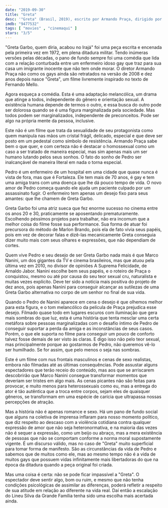 ```yaml
---
date: "2019-09-30"
title: "Greta"
desc: '"Greta" (Brasil, 2019), escrito por Armando Praça, dirigido por Armando Praça, com Marco Nanini, Denise Weinberg e Demick Lopes. Escrito para o CinemAqui.'
imdb: "9477532"
tags: [ "movies" , "cinemaqui" ]
stars: "3/5"
---
```

"Greta Garbo, quem diria, acabou no Irajá" foi uma peça escrita e encenada pela primeira vez em 1972, em plena ditadura militar. Tendo inúmeras versões pelas décadas, o pano de fundo sempre foi uma comédia que lida com a relação conturbada entre um enfermeiro idoso gay que traz para sua casa um imigrante inocente que não tem onde morar. O diretor Armando Praça não como os gays ainda são retratados na versão de 2008 e dez anos depois nasce "Greta", um filme livremente inspirado no texto de Fernando Mello.

Agora esqueça a comédia. Esta é uma adaptação melancólica, um drama que atinge a todos, independente do gênero e orientação sexual. A existência humana depende de termos o outro, e essa busca do outro pode ser dolorosa quando se é uma figura marginalizada pela sociedade. Mas todos podem ser marginalizados, independente de preconceitos. Pode ser algo na própria mente da pessoa, inclusive.

Este não é um filme que trata da sexualidade de seu protagonista como quem manipula nas mãos um cristal frágil, delicado, especial e que deve ser posto em um pedestal como símbolo de resistência. Armando Praça sabe bem o que quer, e com certeza não é destacar o homossexual como um caso a ser tratado de maneira especial, mas sim apenas mais um ser humano lutando pelos seus sonhos. O fato do sonho de Pedro ser inalcançável de maneira literal em nada o torna especial.

Pedro é um enfermeiro de um hospital em uma cidade que quase nunca é vista de fora, mas que é Fortaleza. Ele tem mais de 70 anos, é gay e tem uma amiga trans com uma doença que lhe dá pouco tempo de vida. O novo amor de Pedro começa quando ele ajuda um paciente culpado por um assassinato fugir. O enfermeiro tem apenas um desejo fixo para seus amantes: que lhe chamem de Greta Garbo.

Greta Garbo foi uma atriz sueca que fez enorme sucesso no cinema entre os anos 20 e 30, praticamente se aposentando prematuramente. Escolhendo péssimos projetos para trabalhar, não era incomum que a melhor coisa do filme fosse sua performance. Sua forma de atuar foi precursora do método de Marlon Brando, pois ela de fato vivia seus papéis, pois em vez de decorar falas e dizê-las mecanicamente Greta conseguia dizer muito mais com seus olhares e expressões, que não dependiam de cortes.

Quem vive Pedro e seu desejo de ser Greta Garbo nada mais é que Marco Nanini, um dos gigantes da TV e cinema brasileiros, mas que atuou pela última vez em 2010, no divisor de opiniões A Suprema Felicidade, de Arnaldo Jabor. Nanini escolhe bem seus papéis, e o roteiro de Praça o conquistou, mesmo ou até por causa do seu teor sexual cru, naturalista e muitas vezes explícito. Deve ter sido a notícia mais positiva do projeto de dez anos, pois apenas Nanini para conseguir alcançar as sutilezas de uma Greta Garbo alternativa no corpo de um senhor no final de sua vida.

Quando o Pedro de Nanini aparece em cena o desejo é que olhemos melhor para esta figura, e o tom melancólico da película de Praça prejudica esse desejo. Filmado quase todo em lugares escuros com iluminação que gera mais sombras do que luz, esta é uma história que tenta mesclar uma certa metáfora sobre pessoas marginalizadas com o desafio íntimo de Pedro de conseguir suportar a perda da amiga e as inconstâncias de seus casos. Porém, o que ele suporta no filme para conseguir um pouco de conforto talvez fosse demais de ser visto às claras. E digo isso não pelo teor sexual, mas principalmente porque ao gostarmos de Pedro, não queremos vê-lo ser humilhado. Se for assim, que pelo menos o seja nas sombras.

Este é um filme com nus frontais masculinos e cenas de sexo realistas, embora não filmadas até as últimas consequências. Pode assustar alguns espectadores que terão receio do conteúdo, mas aos que se arriscarem descobrirão que Marco Nanini consegue transformar momentos que deveriam ser tristes em algo mais. As cenas picantes não são feitas para provocar, e muito menos para heterossexuais como eu, mas a entrega do ator é tão autêntica que a troca entre corpos, sejam eles de quaisquer gêneros, se transformam em uma espécie de carícia que ultrapassa nossas percepções de atração.

Mas a história não é apenas romance e sexo. Há um pano de fundo social que alguns na coletiva de imprensa inflaram para nosso momento político, que diz respeito ao descaso com a violência cotidiana contra qualquer expressão de amor que não seja heteronormativa, e na maioria das vezes não é sequer a expressão, como um beijo ou abraço, mas a mera existência de pessoas que não se comportam conforme a norma moral supostamente vigente. É um discurso válido, mas no caso de "Greta" muito superficial para tomar forma de manifesto. São as circunstâncias da vida de Pedro e sabemos que de muitos como ele, mas ao mesmo tempo não é a vida de muitos gays que possuem vidas infinitamente mais libertadoras do que na época da ditadura quando a peça original foi criada.

Mas uma coisa é certa: não se pode ficar impassível a "Greta". O espectador deve sentir algo, bom ou ruim, e mesmo que não tenha condições psicológicas de assimilar as diferenças, poderá refletir a respeito de sua atitude em relação ao diferente na vida real. Daí então a escalação do Lineu Silva da Grande Família tenha sido uma escolha mais acertada ainda.
